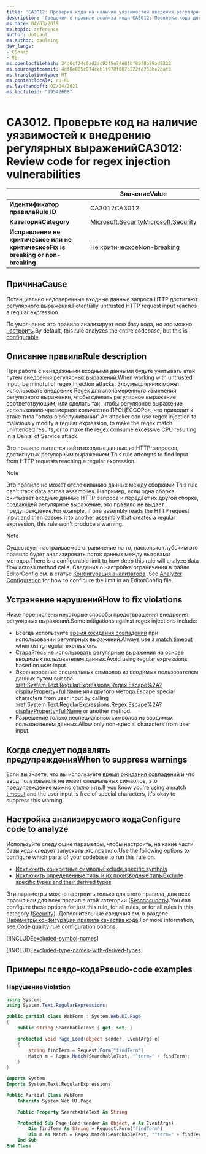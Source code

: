 ```yaml
---
title: 'CA3012: Проверка кода на наличие уязвимостей введения регулярных выражений (анализ кода)'
description: 'Сведения о правиле анализа кода CA3012: Проверка кода для уязвимостей внедрения регулярных выражений'
ms.date: 04/03/2019
ms.topic: reference
author: dotpaul
ms.author: paulming
dev_langs:
- CSharp
- VB
ms.openlocfilehash: 24d6cf34c6ad2ac93f5e74e8fbf89f8b29ad9222
ms.sourcegitcommit: 4df8e005c074ceb1f978f007b222fe253be2baf3
ms.translationtype: MT
ms.contentlocale: ru-RU
ms.lasthandoff: 02/04/2021
ms.locfileid: "99542608"
---
```

# <a name="ca3012-review-code-for-regex-injection-vulnerabilities"></a><span data-ttu-id="c524a-103">CA3012. Проверьте код на наличие уязвимостей к внедрению регулярных выражений</span><span class="sxs-lookup"><span data-stu-id="c524a-103">CA3012: Review code for regex injection vulnerabilities</span></span>

| | <span data-ttu-id="c524a-104">Значение</span><span class="sxs-lookup"><span data-stu-id="c524a-104">Value</span></span> |
|-|-|
| <span data-ttu-id="c524a-105">**Идентификатор правила**</span><span class="sxs-lookup"><span data-stu-id="c524a-105">**Rule ID**</span></span> |<span data-ttu-id="c524a-106">CA3012</span><span class="sxs-lookup"><span data-stu-id="c524a-106">CA3012</span></span>|
| <span data-ttu-id="c524a-107">**Категория**</span><span class="sxs-lookup"><span data-stu-id="c524a-107">**Category**</span></span> |[<span data-ttu-id="c524a-108">Microsoft.Security</span><span class="sxs-lookup"><span data-stu-id="c524a-108">Microsoft.Security</span></span>](security-warnings.md)|
| <span data-ttu-id="c524a-109">**Исправление не критическое или не критическое**</span><span class="sxs-lookup"><span data-stu-id="c524a-109">**Fix is breaking or non-breaking**</span></span> |<span data-ttu-id="c524a-110">Не критическое</span><span class="sxs-lookup"><span data-stu-id="c524a-110">Non-breaking</span></span>|

## <a name="cause"></a><span data-ttu-id="c524a-111">Причина</span><span class="sxs-lookup"><span data-stu-id="c524a-111">Cause</span></span>

<span data-ttu-id="c524a-112">Потенциально недоверенные входные данные запроса HTTP достигают регулярного выражения.</span><span class="sxs-lookup"><span data-stu-id="c524a-112">Potentially untrusted HTTP request input reaches a regular expression.</span></span>

<span data-ttu-id="c524a-113">По умолчанию это правило анализирует всю базу кода, но это можно [настроить](#configure-code-to-analyze).</span><span class="sxs-lookup"><span data-stu-id="c524a-113">By default, this rule analyzes the entire codebase, but this is [configurable](#configure-code-to-analyze).</span></span>

## <a name="rule-description"></a><span data-ttu-id="c524a-114">Описание правила</span><span class="sxs-lookup"><span data-stu-id="c524a-114">Rule description</span></span>

<span data-ttu-id="c524a-115">При работе с ненадежными входными данными будьте учитывать атак путем внедрения регулярных выражений.</span><span class="sxs-lookup"><span data-stu-id="c524a-115">When working with untrusted input, be mindful of regex injection attacks.</span></span> <span data-ttu-id="c524a-116">Злоумышленник может использовать внедрение Regex для злонамеренного изменения регулярного выражения, чтобы сделать регулярное выражение соответствующим, или сделать так, чтобы регулярное выражение использовало чрезмерное количество ПРОЦЕССОРов, что приводит к атаке типа "отказ в обслуживании".</span><span class="sxs-lookup"><span data-stu-id="c524a-116">An attacker can use regex injection to maliciously modify a regular expression, to make the regex match unintended results, or to make the regex consume excessive CPU resulting in a Denial of Service attack.</span></span>

<span data-ttu-id="c524a-117">Это правило пытается найти входные данные из HTTP-запросов, достигнутых регулярным выражением.</span><span class="sxs-lookup"><span data-stu-id="c524a-117">This rule attempts to find input from HTTP requests reaching a regular expression.</span></span>

> [!NOTE]
> <span data-ttu-id="c524a-118">Это правило не может отслеживанию данных между сборками.</span><span class="sxs-lookup"><span data-stu-id="c524a-118">This rule can't track data across assemblies.</span></span> <span data-ttu-id="c524a-119">Например, если одна сборка считывает входные данные HTTP-запроса и передает их другой сборке, создающей регулярное выражение, это правило не выдает предупреждение.</span><span class="sxs-lookup"><span data-stu-id="c524a-119">For example, if one assembly reads the HTTP request input and then passes it to another assembly that creates a regular expression, this rule won't produce a warning.</span></span>

> [!NOTE]
> <span data-ttu-id="c524a-120">Существует настраиваемое ограничение на то, насколько глубоким это правило будет анализировать поток данных между вызовами методов.</span><span class="sxs-lookup"><span data-stu-id="c524a-120">There is a configurable limit to how deep this rule will analyze data flow across method calls.</span></span> <span data-ttu-id="c524a-121">Сведения о настройке ограничения в файле EditorConfig см. в статье [Конфигурация анализатора](https://github.com/dotnet/roslyn-analyzers/blob/master/docs/Analyzer%20Configuration.md#dataflow-analysis) .</span><span class="sxs-lookup"><span data-stu-id="c524a-121">See [Analyzer Configuration](https://github.com/dotnet/roslyn-analyzers/blob/master/docs/Analyzer%20Configuration.md#dataflow-analysis) for how to configure the limit in an EditorConfig file.</span></span>

## <a name="how-to-fix-violations"></a><span data-ttu-id="c524a-122">Устранение нарушений</span><span class="sxs-lookup"><span data-stu-id="c524a-122">How to fix violations</span></span>

<span data-ttu-id="c524a-123">Ниже перечислены некоторые способы предотвращения внедрения регулярных выражений.</span><span class="sxs-lookup"><span data-stu-id="c524a-123">Some mitigations against regex injections include:</span></span>

- <span data-ttu-id="c524a-124">Всегда используйте [время ожидания совпадений](../../../standard/base-types/best-practices.md#use-time-out-values) при использовании регулярных выражений.</span><span class="sxs-lookup"><span data-stu-id="c524a-124">Always use a [match timeout](../../../standard/base-types/best-practices.md#use-time-out-values) when using regular expressions.</span></span>
- <span data-ttu-id="c524a-125">Старайтесь не использовать регулярные выражения на основе вводимых пользователем данных.</span><span class="sxs-lookup"><span data-stu-id="c524a-125">Avoid using regular expressions based on user input.</span></span>
- <span data-ttu-id="c524a-126">Экранирование специальных символов из вводимых пользователем данных путем вызова <xref:System.Text.RegularExpressions.Regex.Escape%2A?displayProperty=fullName> или другого метода.</span><span class="sxs-lookup"><span data-stu-id="c524a-126">Escape special characters from user input by calling <xref:System.Text.RegularExpressions.Regex.Escape%2A?displayProperty=fullName> or another method.</span></span>
- <span data-ttu-id="c524a-127">Разрешение только неспециальных символов из вводимых пользователем данных.</span><span class="sxs-lookup"><span data-stu-id="c524a-127">Allow only non-special characters from user input.</span></span>

## <a name="when-to-suppress-warnings"></a><span data-ttu-id="c524a-128">Когда следует подавлять предупреждения</span><span class="sxs-lookup"><span data-stu-id="c524a-128">When to suppress warnings</span></span>

<span data-ttu-id="c524a-129">Если вы знаете, что вы используете [время ожидания совпадений](../../../standard/base-types/best-practices.md#use-time-out-values) и что ввод пользователя не имеет специальных символов, это предупреждение можно отключить.</span><span class="sxs-lookup"><span data-stu-id="c524a-129">If you know you're using a [match timeout](../../../standard/base-types/best-practices.md#use-time-out-values) and the user input is free of special characters, it's okay to suppress this warning.</span></span>

## <a name="configure-code-to-analyze"></a><span data-ttu-id="c524a-130">Настройка анализируемого кода</span><span class="sxs-lookup"><span data-stu-id="c524a-130">Configure code to analyze</span></span>

<span data-ttu-id="c524a-131">Используйте следующие параметры, чтобы настроить, на какие части базы кода следует запускать это правило.</span><span class="sxs-lookup"><span data-stu-id="c524a-131">Use the following options to configure which parts of your codebase to run this rule on.</span></span>

- [<span data-ttu-id="c524a-132">Исключить конкретные символы</span><span class="sxs-lookup"><span data-stu-id="c524a-132">Exclude specific symbols</span></span>](#exclude-specific-symbols)
- [<span data-ttu-id="c524a-133">Исключить определенные типы и их производные типы</span><span class="sxs-lookup"><span data-stu-id="c524a-133">Exclude specific types and their derived types</span></span>](#exclude-specific-types-and-their-derived-types)

<span data-ttu-id="c524a-134">Эти параметры можно настроить только для этого правила, для всех правил или для всех правил в этой категории ([Безопасность](security-warnings.md)).</span><span class="sxs-lookup"><span data-stu-id="c524a-134">You can configure these options for just this rule, for all rules, or for all rules in this category ([Security](security-warnings.md)).</span></span> <span data-ttu-id="c524a-135">Дополнительные сведения см. в разделе [Параметры конфигурации правила качества кода](../code-quality-rule-options.md).</span><span class="sxs-lookup"><span data-stu-id="c524a-135">For more information, see [Code quality rule configuration options](../code-quality-rule-options.md).</span></span>

[!INCLUDE[excluded-symbol-names](~/includes/code-analysis/excluded-symbol-names.md)]

[!INCLUDE[excluded-type-names-with-derived-types](~/includes/code-analysis/excluded-type-names-with-derived-types.md)]

## <a name="pseudo-code-examples"></a><span data-ttu-id="c524a-136">Примеры псевдо-кода</span><span class="sxs-lookup"><span data-stu-id="c524a-136">Pseudo-code examples</span></span>

### <a name="violation"></a><span data-ttu-id="c524a-137">Нарушение</span><span class="sxs-lookup"><span data-stu-id="c524a-137">Violation</span></span>

```csharp
using System;
using System.Text.RegularExpressions;

public partial class WebForm : System.Web.UI.Page
{
    public string SearchableText { get; set; }

    protected void Page_Load(object sender, EventArgs e)
    {
        string findTerm = Request.Form["findTerm"];
        Match m = Regex.Match(SearchableText, "^term=" + findTerm);
    }
}
```

```vb
Imports System
Imports System.Text.RegularExpressions

Public Partial Class WebForm
    Inherits System.Web.UI.Page

    Public Property SearchableText As String

    Protected Sub Page_Load(sender As Object, e As EventArgs)
        Dim findTerm As String = Request.Form("findTerm")
        Dim m As Match = Regex.Match(SearchableText, "^term=" + findTerm)
    End Sub
End Class
```
